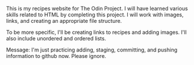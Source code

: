 This is my recipes website for The Odin Project. I will have learned various skills related to HTML by completing this project. I will work with images, links, and creating an appropriate file structure.

To be more specific, I'll be creating links to recipes and adding images. I'll also include unordered and ordered lists.

Message: I'm just practicing adding, staging, committing, and pushing information to github now. Please ignore.